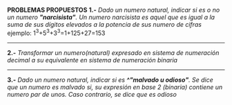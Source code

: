 **PROBLEMAS PROPUESTOS**
**1.-** *Dado un numero natural, indicar si es o no un numero **"narcisista"**. Un numero narcisista es aquel que es igual a la suma de sus dígitos elevados a la potencia de sus numero de cifras*
ejemplo:
1<sup>3</sup>+5<sup>3</sup>+3<sup>3</sup>=1+125+27=153

-----------
**2.-** *Transformar un numero(natural) expresado en sistema de numeración decimal a su equivalente en sistema de numeración binaria*

-----------
**3.-** *Dado un numero natural, indicar si es **^"malvado u odioso"**. Se dice que un numero es malvado si, su expresión en base 2 (binaria) contiene un numero par de unos. Caso contrario, se dice que es odioso*
